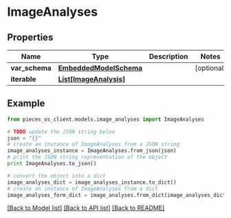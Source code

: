 # ImageAnalyses


## Properties

Name | Type | Description | Notes
------------ | ------------- | ------------- | -------------
**var_schema** | [**EmbeddedModelSchema**](EmbeddedModelSchema.md) |  | [optional] 
**iterable** | [**List[ImageAnalysis]**](ImageAnalysis.md) |  | 

## Example

```python
from pieces_os_client.models.image_analyses import ImageAnalyses

# TODO update the JSON string below
json = "{}"
# create an instance of ImageAnalyses from a JSON string
image_analyses_instance = ImageAnalyses.from_json(json)
# print the JSON string representation of the object
print ImageAnalyses.to_json()

# convert the object into a dict
image_analyses_dict = image_analyses_instance.to_dict()
# create an instance of ImageAnalyses from a dict
image_analyses_form_dict = image_analyses.from_dict(image_analyses_dict)
```
[[Back to Model list]](../README.md#documentation-for-models) [[Back to API list]](../README.md#documentation-for-api-endpoints) [[Back to README]](../README.md)


